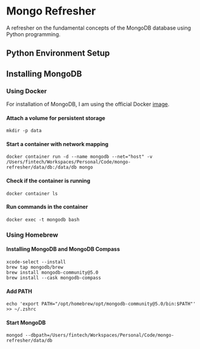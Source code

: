 # Mongo Refresher

A refresher on the fundamental concepts of the MongoDB database using Python programming.

## Python Environment Setup

## Installing MongoDB

### Using Docker

For installation of MongoDB, I am using the official Docker [image](https://hub.docker.com/_/mongo).

#### Attach a volume for persistent storage

    mkdir -p data

#### Start a container with network mapping

    docker container run -d --name mongodb --net="host" -v /Users/fintech/Workspaces/Personal/Code/mongo-refresher/data/db:/data/db mongo

#### Check if the container is running

    docker container ls

#### Run commands in the container

    docker exec -t mongodb bash

### Using Homebrew

#### Installing MongoDB and MongoDB Compass

    xcode-select --install
    brew tap mongodb/brew
    brew install mongodb-community@5.0
    brew install --cask mongodb-compass

#### Add PATH

    echo 'export PATH="/opt/homebrew/opt/mongodb-community@5.0/bin:$PATH"' >> ~/.zshrc

#### Start MongoDB

    mongod --dbpath=/Users/fintech/Workspaces/Personal/Code/mongo-refresher/data/db
